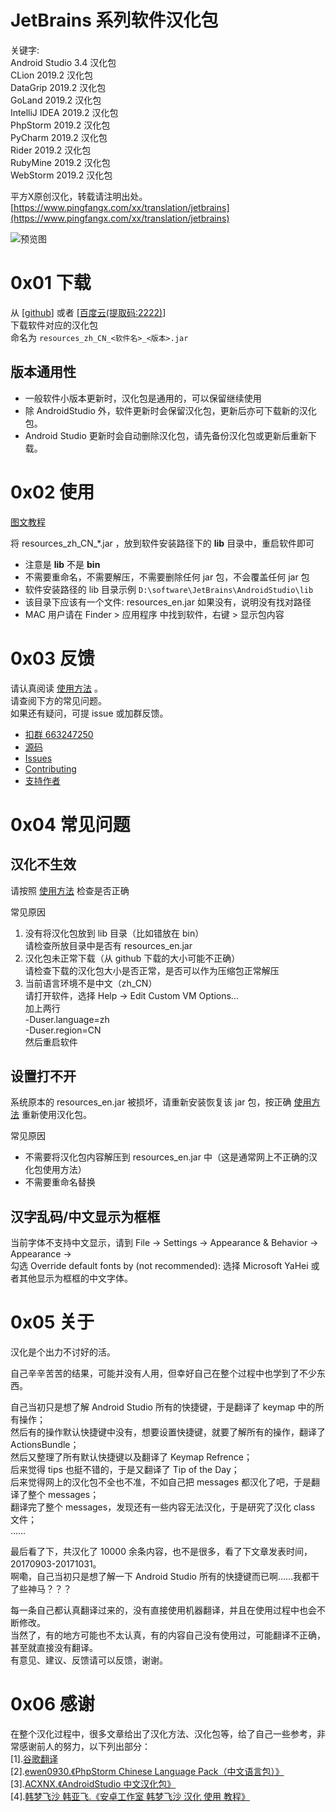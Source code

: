 # JetBrains 系列软件汉化包  
关键字:  
Android Studio 3.4 汉化包  
CLion 2019.2 汉化包  
DataGrip 2019.2 汉化包  
GoLand 2019.2 汉化包  
IntelliJ IDEA 2019.2 汉化包  
PhpStorm 2019.2 汉化包  
PyCharm 2019.2 汉化包  
Rider 2019.2 汉化包  
RubyMine 2019.2 汉化包  
WebStorm 2019.2 汉化包  


平方X原创汉化，转载请注明出处。  
[https://www.pingfangx.com/xx/translation/jetbrains](https://www.pingfangx.com/xx/translation/jetbrains)  

![预览图](https://pingfangx.github.io/resource/blogx/2421.1.png)


# 0x01 下载
从 [[github](https://www.pingfangx.com/xx/translation/jetbrains/download/github)]
或者 [[百度云(提取码:2222)](https://www.pingfangx.com/xx/translation/jetbrains/download/baidu)]  
下载软件对应的汉化包  
命名为 `resources_zh_CN_<软件名>_<版本>.jar`

## 版本通用性
* 一般软件小版本更新时，汉化包是通用的，可以保留继续使用
* 除 AndroidStudio 外，软件更新时会保留汉化包，更新后亦可下载新的汉化包。  
* Android Studio 更新时会自动删除汉化包，请先备份汉化包或更新后重新下载。

# 0x02 使用
[图文教程](https://www.pingfangx.com/xx/translation/jetbrains/usage/image)  

将 resources_zh_CN_\*.jar ，放到软件安装路径下的 **lib** 目录中，重启软件即可  
* 注意是 **lib** 不是 **bin**
* 不需要重命名，不需要解压，不需要删除任何 jar 包，不会覆盖任何 jar 包
* 软件安装路径的 lib 目录示例 `D:\software\JetBrains\AndroidStudio\lib`
* 该目录下应该有一个文件: resources_en.jar 如果没有，说明没有找对路径
* MAC 用户请在 Finder > 应用程序 中找到软件，右键 > 显示包内容

# 0x03 反馈
请认真阅读 [使用方法] 。  
请查阅下方的常见问题。  
如果还有疑问，可提 issue 或加群反馈。

* [扣群 663247250](https://www.pingfangx.com/xx/translation/jetbrains/feedback/qqgroup)
* [源码](https://www.pingfangx.com/xx/translation/jetbrains/download/sources)
* [Issues](https://www.pingfangx.com/xx/translation/jetbrains/feedback/issues)
* [Contributing](https://www.pingfangx.com/xx/translation/jetbrains/feedback/contributing)
* [支持作者](https://www.pingfangx.com/xx/translation/jetbrains/feedback/support)

# 0x04 常见问题
## 汉化不生效
请按照 [使用方法] 检查是否正确

常见原因
1. 没有将汉化包放到 lib 目录（比如错放在 bin）  
请检查所放目录中是否有 resources_en.jar
0. 汉化包未正常下载（从 github 下载的大小可能不正确）  
请检查下载的汉化包大小是否正常，是否可以作为压缩包正常解压
0. 当前语言环境不是中文（zh_CN）  
请打开软件，选择 Help → Edit Custom VM Options...  
加上两行  
    -Duser.language=zh  
    -Duser.region=CN  
然后重启软件


## 设置打不开
系统原本的 resources_en.jar 被损坏，请重新安装恢复该 jar 包，按正确 [使用方法] 重新使用汉化包。

常见原因
* 不需要将汉化包内容解压到 resources_en.jar 中（这是通常网上不正确的汉化包使用方法）
* 不需要重命名替换

## 汉字乱码/中文显示为框框
当前字体不支持中文显示，请到 File → Settings → Appearance & Behavior → Appearance →  
勾选 Override default fonts by (not recommended):
选择 Microsoft YaHei 或者其他显示为框框的中文字体。

# 0x05 关于
汉化是个出力不讨好的活。  

自己辛辛苦苦的结果，可能并没有人用，但幸好自己在整个过程中也学到了不少东西。

自己当初只是想了解 Android Studio 所有的快捷键，于是翻译了 keymap 中的所有操作；  
然后有的操作默认快捷键中没有，想要设置快捷键，就要了解所有的操作，翻译了 ActionsBundle；  
然后又整理了所有默认快捷键以及翻译了 Keymap Refrence；  
后来觉得 tips 也挺不错的，于是又翻译了 Tip of the Day；  
后来觉得网上的汉化包不全也不准，不如自己把 messages 都汉化了吧，于是翻译了整个 messages；  
翻译完了整个 messages，发现还有一些内容无法汉化，于是研究了汉化 class 文件；  
……

最后看了下，共汉化了 10000 余条内容，也不是很多，看了下文章发表时间，20170903-20171031。  
啊嘞，自己当初只是想了解一下 Android Studio 所有的快捷键而已啊……我都干了些神马？？？

每一条自己都认真翻译过来的，没有直接使用机器翻译，并且在使用过程中也会不断修改。  
当然了，有的地方可能也不太认真，有的内容自己没有使用过，可能翻译不正确，甚至就直接没有翻译。  
有意见、建议、反馈请可以反馈，谢谢。

# 0x06 感谢  
在整个汉化过程中，很多文章给出了汉化方法、汉化包等，给了自己一些参考，非常感谢前人的努力，以下列出部分：  
[1].[谷歌翻译](https://translate.google.cn/)  
[2].[ewen0930.《PhpStorm Chinese Language Pack（中文语言包）》](https://github.com/ewen0930)  
[3].[ACXNX.《AndroidStudio 中文汉化包》](https://github.com/ACXNX/AndroidStudio-ChineseLanguagePackage)  
[4].[韩梦飞沙 韩亚飞.《安卓工作室 韩梦飞沙 汉化 使用 教程》](http://www.cnblogs.com/yue31313/p/7464727.html)  

[使用方法]: https://www.pingfangx.com/xx/translation/jetbrains/usage (使用方法)